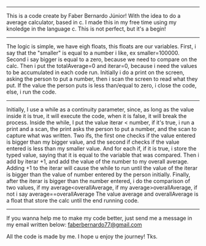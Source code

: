 ----------------------------------------------------------------------------------
This is a code create by Faber Bernardo Júnior!
With the idea to do a average calculator, based in c.
I made this in my free time using my knoledge in the language c.
This is not perfect, but it's a begin!

----------------------------------------------------------------------------------
The logic is simple, we have eigh floats, this floats are our variables.
First, i say that the "smaller" is equal to a number i like, ex smaller=100000.
Second i say bigger is equal to a zero, because we need to compare on the calc.
Then i put the totalAverage=0 and iterar=0, because i need the values ​​to be accumulated in each code run.
Initially i do a print on the screen, asking the person to put a number, then i scan the screen to read what they put.
If the value the person puts is less than/equal to zero, i close the code, else, i run the code.

----------------------------------------------------------------------------------
Initially, I use a while as a continuity parameter, since, as long as the value inside it is true, it will execute the code, when it is false, it will break the process.
Inside the while, I put the value iterar < number, if it's true, i run a print and a scan, the print asks the person to put a number, and the scan to capture what was written.
Two ifs, the first one checks if the value entered is bigger than my bigger value, and the second if checks if the value entered is less than my smaller value.
And for each if, if it is true, i store the typed value, saying that it is equal to the variable that was compared.
Then i add by iterar +1, and add the value of the number to my overall average.
Adding +1 to the iterar will cause the while to run until the value of the iterar is bigger than the value of number entered by the person initially.
Finally, after the iterar is bigger than the number entered, i do the comparison of two values, if my average<overallAverage, if my average>overallAverage, if not i say average==overallAverage
The value average and overallAverage is a float that store the calc until the end running code.

----------------------------------------------------------------------------------
If you wanna help me to make my code better, just send me a message in my email written below:
faberbernardo77@gmail.com

All the code is made by me.
I hope u enjoy the journey!
Tks.
